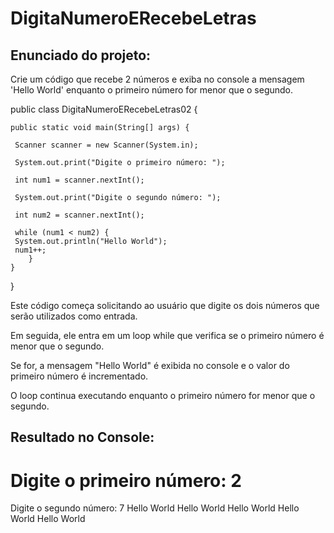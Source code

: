 # DigitaNumeroERecebeLetras

<h2>Enunciado do projeto:</h2>


Crie um código que recebe 2 números e exiba no console a mensagem 'Hello World' enquanto o primeiro número for menor que o segundo.

public class DigitaNumeroERecebeLetras02 {

    public static void main(String[] args) {
    
     Scanner scanner = new Scanner(System.in);
        
     System.out.print("Digite o primeiro número: ");
        
     int num1 = scanner.nextInt();
        
     System.out.print("Digite o segundo número: ");
        
     int num2 = scanner.nextInt();

     while (num1 < num2) {
     System.out.println("Hello World");
     num1++;
        }
    }
}


Este código começa solicitando ao usuário que digite os dois números que serão utilizados como entrada.

Em seguida, ele entra em um loop while que verifica se o primeiro número é menor que o segundo.

Se for, a mensagem "Hello World" é exibida no console e o valor do primeiro número é incrementado.

O loop continua executando enquanto o primeiro número for menor que o segundo.

<h2>Resultado no Console:</h2>

Digite o primeiro número: 2
========================
Digite o segundo número: 7
Hello World
Hello World
Hello World
Hello World
Hello World
